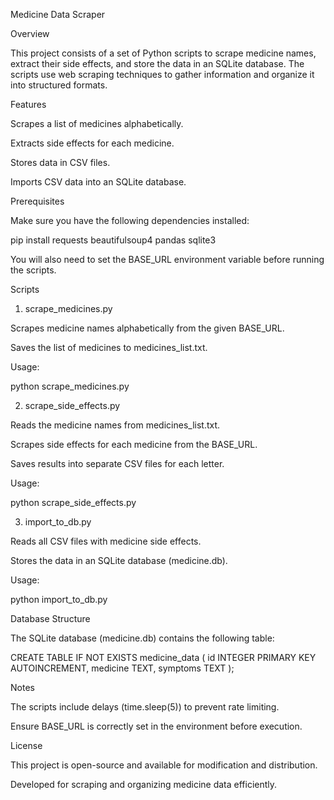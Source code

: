 Medicine Data Scraper

Overview

This project consists of a set of Python scripts to scrape medicine names, extract their side effects, and store the data in an SQLite database. The scripts use web scraping techniques to gather information and organize it into structured formats.

Features

Scrapes a list of medicines alphabetically.

Extracts side effects for each medicine.

Stores data in CSV files.

Imports CSV data into an SQLite database.

Prerequisites

Make sure you have the following dependencies installed:

pip install requests beautifulsoup4 pandas sqlite3

You will also need to set the BASE_URL environment variable before running the scripts.

Scripts

1. scrape_medicines.py

Scrapes medicine names alphabetically from the given BASE_URL.

Saves the list of medicines to medicines_list.txt.

Usage:

python scrape_medicines.py

2. scrape_side_effects.py

Reads the medicine names from medicines_list.txt.

Scrapes side effects for each medicine from the BASE_URL.

Saves results into separate CSV files for each letter.

Usage:

python scrape_side_effects.py

3. import_to_db.py

Reads all CSV files with medicine side effects.

Stores the data in an SQLite database (medicine.db).

Usage:

python import_to_db.py

Database Structure

The SQLite database (medicine.db) contains the following table:

CREATE TABLE IF NOT EXISTS medicine_data (
id INTEGER PRIMARY KEY AUTOINCREMENT,
medicine TEXT,
symptoms TEXT
);

Notes

The scripts include delays (time.sleep(5)) to prevent rate limiting.

Ensure BASE_URL is correctly set in the environment before execution.

License

This project is open-source and available for modification and distribution.

Developed for scraping and organizing medicine data efficiently.
